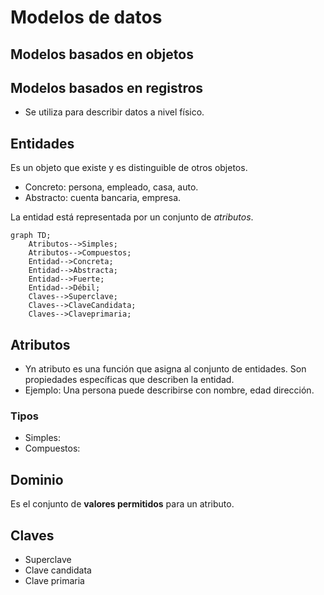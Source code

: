 # Modelos de datos
## Modelos basados en objetos
## Modelos basados en registros
- Se utiliza para describir datos a nivel físico.
## Entidades
Es un objeto que existe y es distinguible de otros objetos.
- Concreto: persona, empleado, casa, auto.
- Abstracto: cuenta bancaria, empresa.

La entidad está representada por un conjunto de *atributos*.

```mermaid
graph TD;
    Atributos-->Simples;
    Atributos-->Compuestos;
	Entidad-->Concreta;
	Entidad-->Abstracta;
	Entidad-->Fuerte;
	Entidad-->Débil;
	Claves-->Superclave;
	Claves-->ClaveCandidata;
	Claves-->Claveprimaria; 
```

## Atributos
- Yn atributo es una función que asigna al conjunto de entidades.
Son propiedades específicas que describen la entidad.
- Ejemplo: Una persona puede describirse con nombre, edad dirección.

### Tipos
- Simples:
- Compuestos:

## Dominio
Es el conjunto de **valores permitidos** para un atributo.

## Claves
- Superclave
- Clave candidata
- Clave primaria

